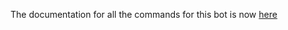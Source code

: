 The documentation for all the commands for this bot is now [here](https://hemisemidemipresent/docs.cq)
